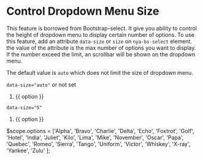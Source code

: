 # Control Dropdown Menu Size

This feature is borrowed from Bootstrap-select. It give you ability to control the height of dropdown menu to display certain number of options. To use this feature, add an attribute `data-size` or `size`
on `nya-bs-select` element. the value of the attribute is the max number of options you want to display. If the number exceed the limit, an scrollbar will be shown on the dropdown menu.

The default value is `auto` which does not limit the size of dropdown menu.

<example>
<file name="index.html">
<p><code>data-size="auto"</code> or not set</p>
<ol class="nya-bs-select" ng-model="model" data-size="auto">
  <li nya-bs-option="option in options">
    <a>
      {{ option }}
      <span class="glyphicon glyphicon-ok check-mark"></span>
    </a>
  </li>
</ol>
<p><code>data-size="5"</code></p>
<ol class="nya-bs-select" ng-model="model" data-size="5">
  <li nya-bs-option="option in options">
    <a>
      {{ option }}
      <span class="glyphicon glyphicon-ok check-mark"></span>
    </a>
  </li>
</ol>
</file>
<file name="script.js">
$scope.options = ['Alpha', 'Bravo', 'Charlie', 'Delta',
  'Echo', 'Foxtrot', 'Golf', 'Hotel', 'India', 'Juliet', 'Kilo', 'Lima',
  'Mike', 'November', 'Oscar', 'Papa', 'Quebec', 'Romeo', 'Sierra',
  'Tango', 'Uniform', 'Victor', 'Whiskey', 'X-ray', 'Yankee', 'Zulu'
];
</file>
</example>
